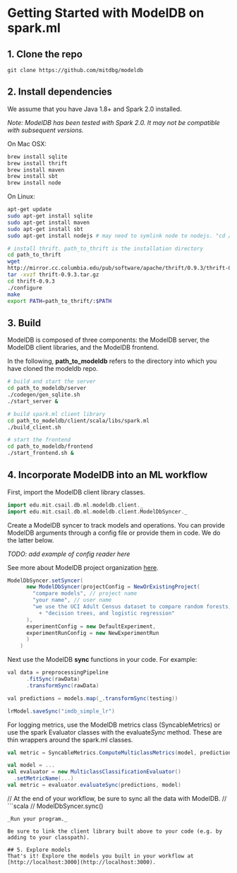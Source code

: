 # Getting Started with ModelDB on spark.ml

## 1. Clone the repo

```git
git clone https://github.com/mitdbg/modeldb
```

## 2. Install dependencies
We assume that you have Java 1.8+ and Spark 2.0 installed.

_Note: ModelDB has been tested with Spark 2.0. It may not be compatible with subsequent versions._

On Mac OSX:

```bash
brew install sqlite
brew install thrift
brew install maven
brew install sbt
brew install node

```

On Linux:

```bash
apt-get update
sudo apt-get install sqlite
sudo apt-get install maven
sudo apt-get install sbt
sudo apt-get install nodejs # may need to symlink node to nodejs. "cd /usr/bin; ln nodejs node"

# install thrift. path_to_thrift is the installation directory
cd path_to_thrift
wget
http://mirror.cc.columbia.edu/pub/software/apache/thrift/0.9.3/thrift-0.9.3.tar.gz
tar -xvzf thrift-0.9.3.tar.gz
cd thrift-0.9.3
./configure
make
export PATH=path_to_thrift/:$PATH
```

## 3. Build

ModelDB is composed of three components: the ModelDB server, the ModelDB client libraries, and the ModelDB frontend.

In the following, **path_to_modeldb** refers to the directory into which you have cloned the modeldb repo.

```bash
# build and start the server
cd path_to_modeldb/server
./codegen/gen_sqlite.sh
./start_server &

# build spark.ml client library
cd path_to_modeldb/client/scala/libs/spark.ml
./build_client.sh

# start the frontend
cd path_to_modeldb/frontend
./start_frontend.sh &

```

## 4. Incorporate ModelDB into an ML workflow

First, import the ModelDB client library classes.

```scala
import edu.mit.csail.db.ml.modeldb.client._
import edu.mit.csail.db.ml.modeldb.client.ModelDbSyncer._

```

Create a ModelDB syncer to track models and operations. You can provide ModelDB arguments through a config file or provide them in code. We do the latter below.

_TODO: add example of config reader here_

See more about ModelDB project organization [here]().
```java
ModelDbSyncer.setSyncer(
      new ModelDbSyncer(projectConfig = NewOrExistingProject(
        "compare models", // project name
        "your name", // user name
        "we use the UCI Adult Census dataset to compare random forests, " // project description
          + "decision trees, and logistic regression"
      ),
      experimentConfig = new DefaultExperiment,
      experimentRunConfig = new NewExperimentRun
      )
    )

```

Next use the ModelDB **sync** functions in your code. For example:

```Java
val data = preprocessingPipeline
      .fitSync(rawData)
      .transformSync(rawData)

val predictions = models.map(_.transformSync(testing))

lrModel.saveSync("imdb_simple_lr")
```

For logging metrics, use the ModelDB metrics class (SyncableMetrics) or use the spark Evaluator classes with the evaluate*Sync* method. These are thin wrappers around the spark.ml classes.

```scala
val metric = SyncableMetrics.ComputeMulticlassMetrics(model, predictions, labelCol, predictionCol)

```

```scala
val model = ...
val evaluator = new MulticlassClassificationEvaluator()
  .setMetricName(...)
val metric = evaluator.evaluateSync(predictions, model)
```

// At the end of your workflow, be sure to sync all the data with ModelDB.
// ```scala
// ModelDbSyncer.sync()
```
_Run your program._

Be sure to link the client library built above to your code (e.g. by adding to your classpath).

## 5. Explore models
That's it! Explore the models you built in your workflow at [http://localhost:3000](http://localhost:3000).
